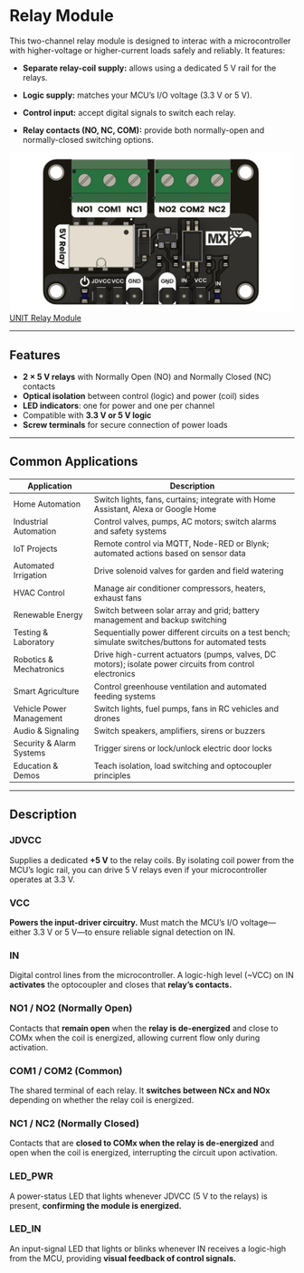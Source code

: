 # Relay Module

This two-channel relay module is designed to interac with a microcontroller with higher-voltage or higher-current loads safely and reliably. It features:

* **Separate relay-coil supply:** allows using a dedicated 5 V rail for the relays.

* **Logic supply:** matches your MCU’s I/O voltage (3.3 V or 5 V).

* **Control input:** accept digital signals to switch each relay.

* **Relay contacts (NO, NC, COM):** provide both normally-open and normally-closed switching options.

<a href="#"><img src="hardware/resources/relay_module.jpg" width="500px"><br/> UNIT Relay Module</a>

---

## **Features**
- **2 × 5 V relays** with Normally Open (NO) and Normally Closed (NC) contacts  
- **Optical isolation** between control (logic) and power (coil) sides  
- **LED indicators**: one for power and one per channel  
- Compatible with **3.3 V or 5 V logic**  
- **Screw terminals** for secure connection of power loads    

---

## **Common Applications**

| Application               | Description                                                                                              |
|---------------------------|----------------------------------------------------------------------------------------------------------|
| Home Automation           | Switch lights, fans, curtains; integrate with Home Assistant, Alexa or Google Home                       |
| Industrial Automation     | Control valves, pumps, AC motors; switch alarms and safety systems                                       |
| IoT Projects              | Remote control via MQTT, Node-RED or Blynk; automated actions based on sensor data                       |
| Automated Irrigation      | Drive solenoid valves for garden and field watering                                                      |
| HVAC Control              | Manage air conditioner compressors, heaters, exhaust fans                                                |
| Renewable Energy          | Switch between solar array and grid; battery management and backup switching                             |
| Testing & Laboratory      | Sequentially power different circuits on a test bench; simulate switches/buttons for automated tests     |
| Robotics & Mechatronics   | Drive high-current actuators (pumps, valves, DC motors); isolate power circuits from control electronics |
| Smart Agriculture         | Control greenhouse ventilation and automated feeding systems                                             |
| Vehicle Power Management  | Switch lights, fuel pumps, fans in RC vehicles and drones                                                |
| Audio & Signaling         | Switch speakers, amplifiers, sirens or buzzers                                                           |
| Security & Alarm Systems  | Trigger sirens or lock/unlock electric door locks                                                        |
| Education & Demos         | Teach isolation, load switching and optocoupler principles                                               |

---

## **Description** 


### JDVCC
Supplies a dedicated **+5 V** to the relay coils. By isolating coil power from the MCU’s logic rail, you can drive 5 V relays even if your microcontroller operates at 3.3 V.

### VCC
**Powers the input-driver circuitry.** Must match the MCU’s I/O voltage—either 3.3 V or 5 V—to ensure reliable signal detection on IN.

### IN
Digital control lines from the microcontroller. A logic-high level (~VCC) on IN **activates** the optocoupler and closes that **relay’s contacts.**

### NO1 / NO2 (Normally Open)
Contacts that **remain open** when the **relay is de-energized** and close to COMx when the coil is energized, allowing current flow only during activation.

### COM1 / COM2 (Common)
The shared terminal of each relay. It **switches between NCx and NOx** depending on whether the relay coil is energized.

### NC1 / NC2 (Normally Closed)
Contacts that are **closed to COMx when the relay is de-energized** and open when the coil is energized, interrupting the circuit upon activation.

### LED_PWR
A power-status LED that lights whenever JDVCC (5 V to the relays) is present, **confirming the module is energized.**

### LED_IN
An input-signal LED that lights or blinks whenever IN receives a logic-high from the MCU, providing **visual feedback of control signals.**




